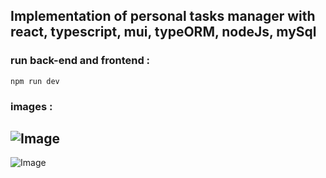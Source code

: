 ## Implementation of personal tasks manager with react, typescript, mui, typeORM, nodeJs, mySql

### run back-end and frontend :
```npm run dev```

### images : 
![Image](./1.png)
---
![Image](./2.png)